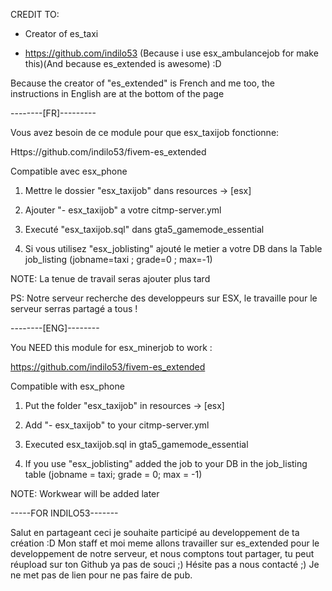 CREDIT TO: 
- Creator of es_taxi

- https://github.com/indilo53 (Because i use esx_ambulancejob for make this)(And because es_extended is awesome) :D

Because the creator of "es_extended" is French and me too, the instructions in English are at the bottom of the page





--------[FR]---------

Vous avez besoin de ce module pour que esx_taxijob fonctionne:

Https://github.com/indilo53/fivem-es_extended

Compatible avec esx_phone



1) Mettre le dossier "esx_taxijob" dans resources -> [esx]

2) Ajouter "- esx_taxijob" a votre citmp-server.yml

3) Executé "esx_taxijob.sql" dans gta5_gamemode_essential

4) Si vous utilisez "esx_joblisting" ajouté le metier a votre DB dans la Table job_listing (jobname=taxi ; grade=0 ; max=-1)

NOTE: La tenue de travail seras ajouter plus tard

PS: Notre serveur recherche des developpeurs sur ESX, le travaille pour le serveur serras partagé a tous !




--------[ENG]--------

You NEED this module for esx_minerjob to work :

https://github.com/indilo53/fivem-es_extended

Compatible with esx_phone




1) Put the folder "esx_taxijob" in resources -> [esx]

2) Add "- esx_taxijob" to your citmp-server.yml

3) Executed esx_taxijob.sql in gta5_gamemode_essential

4) If you use "esx_joblisting" added the job to your DB in the job_listing table (jobname = taxi; grade = 0; max = -1)

NOTE: Workwear will be added later




-----FOR INDILO53-------

Salut en partageant ceci je souhaite participé au developpement de ta création :D Mon staff et moi meme allons travailler sur es_extended pour le developpement de notre serveur, et nous comptons tout partager, tu peut réupload sur ton Github ya pas de souci ;) Hésite pas a nous contacté ;) Je ne met pas de lien pour ne pas faire de pub.
